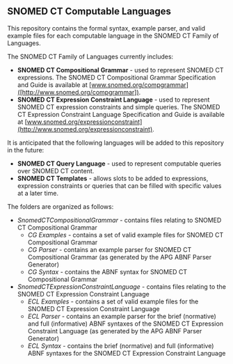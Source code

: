 ## SNOMED CT Computable Languages

This repository contains the formal syntax, example parser, and valid example files for each computable language in the SNOMED CT Family of Languages.

The SNOMED CT Family of Languages currently includes:
* **SNOMED CT Compositional Grammar** - used to represent SNOMED CT expressions. The SNOMED CT Compositional Grammar Specification and Guide is available at [www.snomed.org/compgrammar]([http://www.snomed.org/compgrammar]).
* **SNOMED CT Expression Constraint Language** - used to represent SNOMED CT expression constraints and simple queries. The SNOMED CT Expression Constraint Language Specification and Guide is available at [www.snomed.org/expressionconstraint](http://www.snomed.org/expressionconstraint).

It is anticipated that the following languages will be added to this repository in the future:
* **SNOMED CT Query Language** - used to represent computable queries over SNOMED CT content.
* **SNOMED CT Templates** - allows slots to be added to expressions, expression constraints or queries that can be filled with specific values at a later time.

The folders are organized as follows:
* *SnomedCTCompositionalGrammar* - contains files relating to SNOMED CT Compositional Grammar
  * *CG Examples* - contains a set of valid example files for SNOMED CT Compositional Grammar
  * *CG Parser* - contains an example parser for SNOMED CT Compositional Grammar (as generated by the APG ABNF Parser Generator)
  * *CG Syntax* - contains the ABNF syntax for SNOMED CT  Compositional Grammar
* *SnomedCTExpressionConstraintLanguage* - contains files relating to the SNOMED CT Expression Constraint Language
  * *ECL Examples* - contains a set of valid example files for the SNOMED CT  Expression Constraint Language
  * *ECL Parser* - contains an example parser for the brief (normative) and full (informative) ABNF syntaxes of the SNOMED CT Expression Constraint Language (as generated by the APG ABNF Parser Generator)
  * *ECL Syntax* - contains the brief (normative) and full (informative) ABNF syntaxes for the SNOMED CT  Expression Constraint Language
